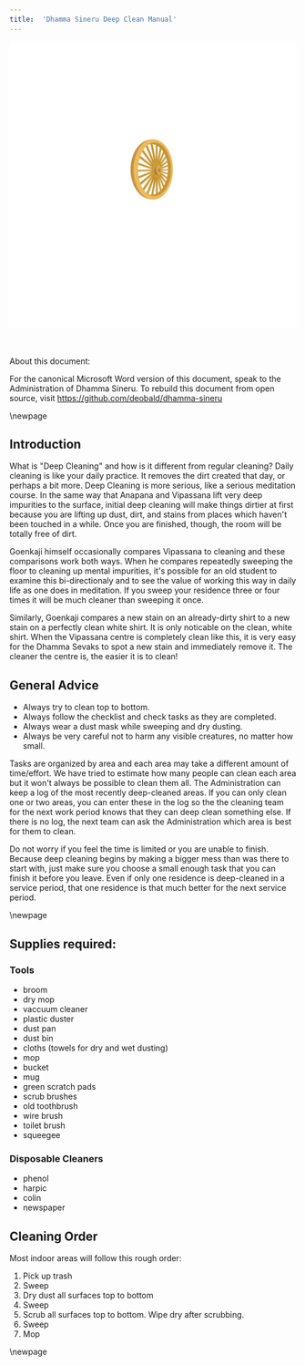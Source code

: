 ```yaml
---
title:  'Dhamma Sineru Deep Clean Manual'
---
```


![](images/dhamma-wheel-yellow.png)

<br/>

About this document:

For the canonical Microsoft Word version of this document, speak to the Administration of Dhamma Sineru. To rebuild this document from open source, visit https://github.com/deobald/dhamma-sineru

\newpage

## Introduction

What is "Deep Cleaning" and how is it different from regular cleaning? Daily cleaning is like your daily practice. It removes the dirt created that day, or perhaps a bit more. Deep Cleaning is more serious, like a serious meditation course. In the same way that Anapana and Vipassana lift very deep impurities to the surface, initial deep cleaning will make things dirtier at first because you are lifting up dust, dirt, and stains from places which haven't been touched in a while. Once you are finished, though, the room will be totally free of dirt.

Goenkaji himself occasionally compares Vipassana to cleaning and these comparisons work both ways. When he compares repeatedly sweeping the floor to cleaning up mental impurities, it's possible for an old student to examine this bi-directionaly and to see the value of working this way in daily life as one does in meditation. If you sweep your residence three or four times it will be much cleaner than sweeping it once.

Similarly, Goenkaji compares a new stain on an already-dirty shirt to a new stain on a perfectly clean white shirt. It is only noticable on the clean, white shirt. When the Vipassana centre is completely clean like this, it is very easy for the Dhamma Sevaks to spot a new stain and immediately remove it. The cleaner the centre is, the easier it is to clean!


## General Advice

- Always try to clean top to bottom.
- Always follow the checklist and check tasks as they are completed.
- Always wear a dust mask while sweeping and dry dusting.
- Always be very careful not to harm any visible creatures, no matter how small.

Tasks are organized by area and each area may take a different amount of time/effort. We have tried to estimate how many people can clean each area but it won't always be possible to clean them all. The Administration can keep a log of the most recently deep-cleaned areas. If you can only clean one or two areas, you can enter these in the log so the the cleaning team for the next work period knows that they can deep clean something else. If there is no log, the next team can ask the Administration which area is best for them to clean.

Do not worry if you feel the time is limited or you are unable to finish. Because deep cleaning begins by making a bigger mess than was there to start with, just make sure you choose a small enough task that you can finish it before you leave. Even if only one residence is deep-cleaned in a service period, that one residence is that much better for the next service period.

\newpage

## Supplies required:

### Tools

- broom
- dry mop
- vaccuum cleaner
- plastic duster
- dust pan
- dust bin
- cloths (towels for dry and wet dusting)
- mop
- bucket
- mug
- green scratch pads
- scrub brushes
- old toothbrush
- wire brush
- toilet brush
- squeegee

### Disposable Cleaners

- phenol
- harpic
- colin
- newspaper


## Cleaning Order

Most indoor areas will follow this rough order:

1. Pick up trash
2. Sweep
3. Dry dust all surfaces top to bottom
4. Sweep
5. Scrub all surfaces top to bottom. Wipe dry after scrubbing.
6. Sweep
7. Mop

\newpage
